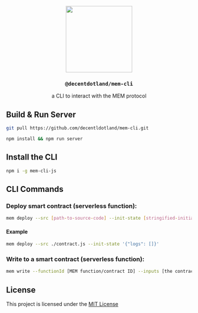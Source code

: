 <p align="center">
  <a href="https://decent.land">
    <img src="https://github.com/decentldotland/MEM/assets/77340894/d840ef84-540f-4ccc-a7e0-1ed03c4af8dd" height="180">
  </a>
  <h3 align="center"><code>@decentdotland/mem-cli</code></h3>
  <p align="center">a CLI to interact with the MEM protocol</p>
</p>



## Build & Run Server

```bash
git pull https://github.com/decentldotland/mem-cli.git

npm install && npm run server
```

## Install the CLI

```bash
npm i -g mem-cli-js
```

## CLI Commands

### Deploy smart contract (serverless function):

```bash
mem deploy --src [path-to-source-code] --init-state [stringified-initial-state]
```

#### Example

```bash
mem deploy --src ./contract.js --init-state '{"logs": []}'
```

### Write to a smart contract (serverless function):

```bash
mem write --functionId [MEM function/contract ID] --inputs [the contract interaction stringified inputs object]
```

## License
This project is licensed under the [MIT License](./LICENSE)
